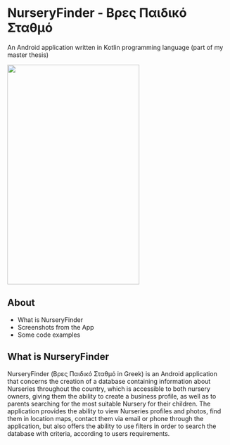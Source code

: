 # NurseryFinder - Βρες Παιδικό Σταθμό
An Android application written in Kotlin programming language  (part of my master thesis)

<img src="https://user-images.githubusercontent.com/119127267/209033132-625ed357-faca-4587-ae7d-937825adf949.jpg"
width="300" height="500">

## About ##
- What is NurseryFinder
- Screenshots from the App
- Some code examples
             
## What is NurseryFinder ##
NurseryFinder (Βρες Παιδικό Σταθμό in Greek) is an Android application that concerns the creation of a database 
containing information about Nurseries throughout the country, which is accessible to both 
nursery owners, giving them the ability to create a business profile, 
as well as to parents searching for the most suitable Nursery for their children. 
The application provides the ability to view Nurseries profiles and photos, find them in location maps, 
contact them via email or phone through the application, but also offers  the ability to use filters 
in order to search the database with criteria, according to users requirements.









